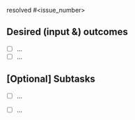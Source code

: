 resolved #<issue_number>

## Desired (input &) outcomes
<!---How would you verify this issue is solved--->

- [ ] ...
- [ ] ...
 
## [Optional] Subtasks
<!---Decomposing the complex issue into subtasks can help you build it step-by-step--->
- [ ] ...
- [ ] ...

